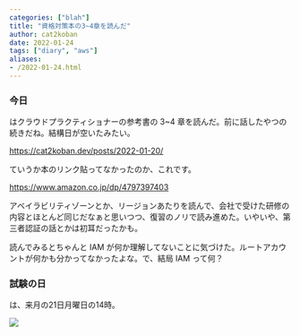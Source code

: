 ```yaml
---
categories: ["blah"]
title: "資格対策本の3~4章を読んだ"
author: cat2koban
date: 2022-01-24
tags: ["diary", "aws"]
aliases:
- /2022-01-24.html
---
```


### 今日

はクラウドプラクティショナーの参考書の 3~4 章を読んだ。前に話したやつの続きだね。結構日が空いたみたい。

https://cat2koban.dev/posts/2022-01-20/

ていうか本のリンク貼ってなかったのか、これです。

https://www.amazon.co.jp/dp/4797397403

アベイラビリティゾーンとか、リージョンあたりを読んで、会社で受けた研修の内容とほとんど同じだなぁと思いつつ、復習のノリで読み進めた。いやいや、第三者認証の話とかは初耳だったかも。

読んでみるとちゃんと IAM が何か理解してないことに気づけた。ルートアカウントが何かも分かってなかったよな。で、結局 IAM って何？

### 試験の日

は、来月の21日月曜日の14時。

![](https://i.imgur.com/kkka7oZ.png)
